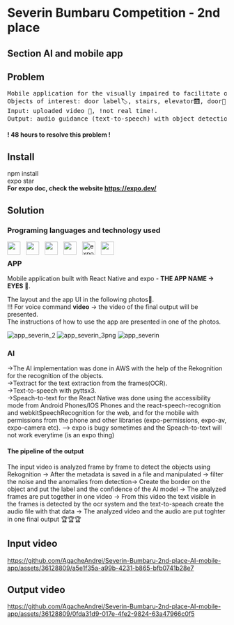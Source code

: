 # Severin Bumbaru Competition - 2nd place 
## Section AI and mobile app
## Problem
<pre>
Mobile application for the visually impaired to facilitate orientation within a facility 👀. 
Objects of interest: door label🏷️, stairs, elevator🛗, door🚪, table, person🕴️, wall🧱, etc. Text-to-speech and speech-to-text components (in EN or RO) . 
Input: uploaded video 🎥, !not real time!.
Output: audio guidance (text-to-speech) with object detection and/or object recognition instructions 👂.
</pre>

**! 48 hours to resolve this problem !**

## Install
npm install
<br>
expo star
<br>
**For expo doc, check the website https://expo.dev/**
## Solution

### Programing languages and technology used

<img align="left" width="30px" style="padding-right:10px" src="https://cdn.jsdelivr.net/gh/devicons/devicon/icons/python/python-original.svg" />   
<img align="left" width="30px" style="padding-right:10px" src="https://cdn.jsdelivr.net/gh/devicons/devicon/icons/react/react-original.svg" />  
<img align="left" width="30px" style="padding-right:10px" src="https://cdn.jsdelivr.net/gh/devicons/devicon/icons/css3/css3-original.svg" />  
<img align="left" width="30px" style="padding-right:10px" src="https://cdn.jsdelivr.net/gh/devicons/devicon/icons/javascript/javascript-original.svg" />  
<img align="left" alt="expo" width="30px" style="padding-right:10px" src="https://github.com/AgacheAndrei/Severin-Bumbaru-2nd-place-AI-mobile-app/assets/36128809/e96b701a-e582-48a7-8dfe-3ea608c39b2d">
<img align="left" width="30px" style="padding-right:10px" src="https://github.com/AgacheAndrei/Severin-Bumbaru-2nd-place-AI-mobile-app/assets/36128809/798da42a-8b3c-4fb2-9b20-3aced1fd5e1c" />  

<br>  

### APP
Mobile application built with React Native and expo - **THE APP NAME -> EYES 👀**. 

The layout and the app UI in the following photos📸.
<br>
!!! For voice command  **video** -> the video of the final output will be presented.
<br>
The instructions of how to use the app are presented in one of the photos.

![app_severin_2](https://github.com/AgacheAndrei/Severin-Bumbaru-2nd-place-AI-mobile-app/assets/36128809/113f465d-b508-445b-9c8a-65f0f4702c98)
![app_severin_3png](https://github.com/AgacheAndrei/Severin-Bumbaru-2nd-place-AI-mobile-app/assets/36128809/b9fe5039-536f-4280-ab0b-4b34aa88dd9a)
![app_severin](https://github.com/AgacheAndrei/Severin-Bumbaru-2nd-place-AI-mobile-app/assets/36128809/eb738e58-125b-4750-a0af-284a7f4b4045)

### AI
->The AI implementation was done in AWS with the help of the Rekognition for the recognition of the objects.
<br> 
->Textract for the text extraction from the frames(OCR).
<br> 
->Text-to-speech with pyttsx3.
<br> 
->Speach-to-text for the React Native was done using the accessibility mode from Android Phones/IOS Phones and the react-speech-recognition and webkitSpeechRecognition for the web, and for the mobile with permissions from the phone and other libraries (expo-permissions, expo-av, expo-camera etc). --> expo is bugy sometimes and the Speach-to-text will not work everytime (is an expo thing)

#### The pipeline of the output
The input video is analyzed frame by frame to detect the objects using Rekognition -> After the metadata is saved in a file and manipulated -> filter the noise and the anomalies from detection-> Create the border on the object and put the label and the confidence of the AI model -> The analyzed frames are put together in one video -> From this video the text visible in the frames is detected by the ocr system and the text-to-speach create the audio file with that data -> The analyzed video and the audio are put toghter in one final output 🏆🏆🏆

## Input video
https://github.com/AgacheAndrei/Severin-Bumbaru-2nd-place-AI-mobile-app/assets/36128809/a5e1f35a-a99b-4231-b865-bfb0741b28e7

## Output video
https://github.com/AgacheAndrei/Severin-Bumbaru-2nd-place-AI-mobile-app/assets/36128809/0fda31d9-017e-4fe2-9824-63a47966c0f5 




